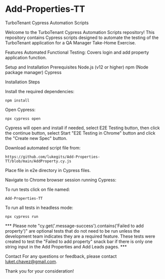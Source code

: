 # Add-Properties-TT
TurboTenant Cypress Automation Scripts

Welcome to the TurboTenant Cypress Automation Scripts repository! This repository contains Cypress scripts designed to automate the testing of the TurboTenant application for a QA Manager Take-Home Exercise.


Features
Automated Functional Testing: Covers login and add property application function.

Setup and Installation
Prerequisites
Node.js (v12 or higher)
npm (Node package manager)
Cypress

Installation Steps

Install the required dependencies:

```npm install```

Open Cypress:

```npx cypress open```

Cypress will open and install if needed, select E2E Testing button, then click the continue button, select Start "E2E Testing in Chrome" button and click the "Create new Spec" button.

Download automated script file from:

```https://github.com/lukegits/Add-Properties-TT/blob/main/AddProperty.cy.js```

Place file in e2e directory in Cypress files.

Navigate to Chrome browser session running Cypress:

To run tests click on file named:

```Add-Properties-TT```

To run all tests in headless mode:

```npx cypress run```

*** Please note "cy.get('.message-success').contains('Failed to add property')" are optional tests that do not need to be run unless the development team indicates they are a required feature. 
These tests were created to test the "Failed to add property" snack bar if there is only one string input in the Add Properties and Add Leads pages. ***

Contact
For any questions or feedback, please contact luket.chavez@gmail.com.

Thank you for your consideration!






